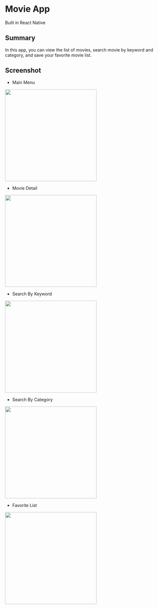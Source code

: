 # Movie App
Built in React Native

## Summary
In this app, you can view the list of movies, search movie by keyword and category, and save your favorite movie list.

## Screenshot
* Main Menu
<img src="https://github.com/user-attachments/assets/9ec5031b-e3e8-4243-9b48-ba641946cce7" width="300" />

* Movie Detail
<img src="https://github.com/user-attachments/assets/75ccfdb0-120b-470b-b9af-c5b8f2381cc6" width="300" />

* Search By Keyword
<img src="https://github.com/user-attachments/assets/c83e3818-1802-4319-83a6-61797d88b418" width="300" />

* Search By Category
<img src="https://github.com/user-attachments/assets/d85b3de5-32fe-4470-9040-61fd16e92da4" width="300" />

* Favorite List
<img src="https://github.com/user-attachments/assets/f0feb07d-1fb7-4419-86f9-42ae19b6c188" width="300" />
